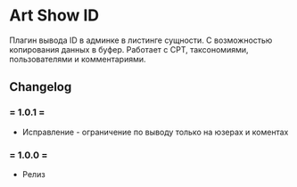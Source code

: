 # Art Show ID

Плагин вывода ID в админке в листинге сущности. С возможностью копирования данных в буфер. Работает с CPT, таксономиями, пользователями и комментариями.

## Changelog
### = 1.0.1 =
* Исправление - ограничение по выводу только на юзерах и коментах

### = 1.0.0 =
* Релиз
